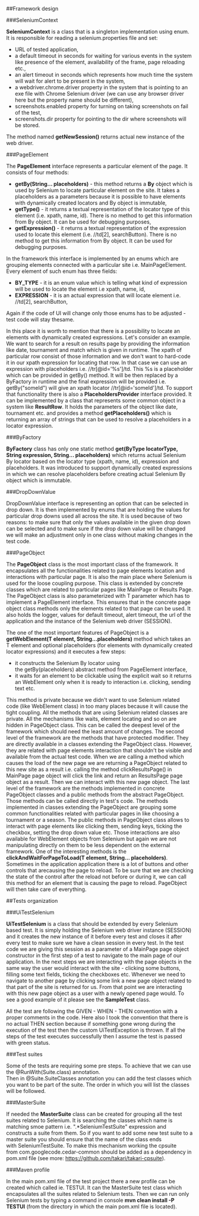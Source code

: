 ##Framework design

###SeleniumContext

**SeleniumContext** is a class that is a singleton implementation using enum. It is responsible for reading a selenium.properties file and set:

* URL of tested application,
* a default timeout in seconds for waiting for various events in the system like presence of the element, availability of the frame, page reloading etc.,
* an alert timeout in seconds which represents how much time the system will wait for alert to be present in the system,
* a webdriver.chrome.driver property in the system that is pointing to an exe file with Chrome Selenium driver (we can use any browser driver here but the property name should be different),
* screenshots.enabled property for turning on taking screenshots on fail of the test,
* screenshots.dir property for pointing to the dir where screenshots will be stored.

The method named **getNewSession()** returns actual new instance of the web driver.

###PageElement

The **PageElement** interface represents a particular element of the page. It consists of four methods:

* **getBy(String... placeholders)** - this method returns a **By** object which is used by Selenium to locate particular element on the site. It takes a placeholders as a parameters because it is possible to have elements with dynamically created locators and By object is immutable,
* **getType()** - it returns a textual representation of the locator type of this element (i.e. xpath, name, id). There is no method to get this information from By object. It can be used for debugging purposes,
* **getExpression()** - it returns a textual representation of the expression used to locate this element (i.e. //td[2], searchButton). There is no method to get this information from By object. It can be used for debugging purposes.

In the framework this interface is implemented by an enums which are grouping elements connected with a particular site i.e. MainPageElement. Every element of such enum has three fields:

* **BY_TYPE** - it is an enum value which is telling what kind of expression will be used to locate the element i.e xpath, name, id,
* **EXPRESSION** - it is an actual expression that will locate element i.e. //td[2], searchButton,

Again if the code of UI will change only those enums has to be adjusted - test code will stay thesame. 

In this place it is worth to mention that there is a possibility to locate an elements with dynamically created expressions. Let's consider an example. We want to search for a result on results page by providing the information like date, tournament and match which is given in runtime. The xpath of particular row consist of those information and we don't want to hard-code it in our xpath expression for locating that row. In that case we can use an expression with placeholders i.e. //tr[@id='%s']/td. This %s is a placeholder which can be provided in getBy() method. It will be then replaced by a ByFactory in runtime and the final expression will be provided i.e. getBy("someId") will give an xpath locator //tr[@id='someId']/td. To support that functionality there is also a **PlaceholdersProvider** interface provided. It can be implemented by a class that represents some common object in a system like **ResultRow**. It holds the parameters of the object like date, tournament etc. and provides a method **getPlaceholders()** which is returning an array of strings that can be used to resolve a placeholders in a locator expression.

###ByFactory

**ByFactory** class has only one static method **get(ByType locatorType, String expression, String... placeholders)** which returns actual Selenium By locator based on the locator type 
(xpath, name, id), expression and placeholders. It was introduced to support dynamically created expressions in which we can resolve placeholders before creating actual Selenium By object which is immutable.

###DropDownValue

DropDownValue interface is representing an option that can be selected in drop down. It is then implemented by enums that are holding the values for particular drop downs used all across the site. It is used because of two reasons: to make sure that only the values available in the given drop down can be selected and to make sure if the drop down value will be changed we will make an adjustment only in one class without making changes in the test code.

###PageObject

The **PageObject** class is the most important class of the framework. It encapsulates all the functionalities related to page elements location and interactions with particular page. It is also the main place where Selenium is used for the loose coupling purpose. This class is extended by concrete classes which are related to particular pages like MainPage or Results Page. The PageObject class is also parameterized with T parameter which has to implement a PageElement interface. This ensures that in the concrete page object class methods only the elements related to that page can be used. It also holds the logger, values for default timeout, alert timeout, the url of the application and the instance of the Selenium web driver (SESSION).

The one of the most important features of PageObject is a **getWebElement(T element, String...placeholders)** method which takes an T element and optional placeholders (for elements with dynamically created locator expressions) and it executes a few steps:

* it constructs the Selenium By locator using the getBy(placeholders) abstract method from PageElement interface,
* it waits for an element to be clickable using the explicit wait so it returns an WebElement only when it is ready to interaction i.e. clicking, sending text etc. 

This method is private because we didn't want to use Selenium related code (like WebElement class) in too many places because it will cause the tight coupling. All the methods that are using Selenium related classes are private. All the mechanisms like waits, element locating and so on are hidden in PageObject class. This can be called the deepest level of the framework which should need the least amount of changes. The second level of the framework are the methods that have protected modifier. They are directly available in a classes extending the PageObject class. However, they are related with page elements interaction that shouldn't be visible and available from the actual test code. When we are calling a method which causes the load of the new page we are returning a PageObject related to this new site as a result i.e. calling the method clickResultsPage() in MainPage page object will click the link and return an ResultsPage page object as a result. Then we can interact with this new page object. The last level of the framework are the methods implemented in concrete PageObject classes and a public methods from the abstract PageObject. Those methods can be called directly in test's code. The methods implemented in classes extending the PageObject are grouping some common
functionalities related with particular pages in like choosing a tournament or a season. The public methods in PageObject class allows to interact with page elements like clicking them, sending keys, ticking the checkbox, setting the drop down value etc. Those interactions are also available for WebElement objects from Selenium but again we are not manipulating directly on them to be less dependent on the external framework. One of the interesting methods is the **clickAndWaitForPageToLoad(T element, String... placeholders)**. Sometimes in the application application there is a lot of buttons and other controls that arecausing the page to reload. To be sure that we are checking the state of the control after the reload not before or during it, we can call this method for an element that is causing the page to reload. PageObject will then take care of everything.

##Tests organization

###UiTestSelenium

**UiTestSelenium** is a class that should be extended by every Selenium based test. It is simply holding the Selenium web driver instance (SESSION) and it creates the new instance of it before every test and closes it after every test to make sure we have a clean session in every test. In the test code we are giving this session as a parameter of a MainPage page object
constructor in the first step of a test to navigate to the main page of our application. In the next steps we are interacting with the page objects in the same way the user would interact with the site - clicking some buttons, filling some text fields, ticking the checkboxes etc. Whenever we need to navigate to another page by clicking some link a new page object related to that part of the site is returned for us. From that point we are interacting with this new page object as a user with a newly opened page would. To see a good example of it please see the **SampleTest** class.

All the test are following the GIVEN - WHEN - THEN convention with a proper comments in the code. Here also I took the convention that there is no actual THEN section because if something gone wrong during the execution of the test then the custom UiTestException is thrown. If all the steps of the test executes successfully then I assume the test is passed with green status.

###Test suites

Some of the tests are requiring some pre steps. To achieve that we can use the @RunWith(Suite.class) annotation. Then in @Suite.SuiteClasses annotation you can add the test
classes which you want to be part of the suite. The order in which you will list the classes will be followed.

###MasterSuite

If needed the **MasterSuite** class can be created for grouping all the test suites related to Selenium. It is searching the classes which name is matching smoe pattern i.e. ".*SeleniumTestSuite" expression and constructs a suite from them. So if you want to add some new test suite to a master suite you should ensure that the name of the class ends with SeleniumTestSuite. To make this mechanism working the cpsuite from com.googlecode.cedar-common should be added as a dependency in pom.xml file (see more: https://github.com/takari/takari-cpsuite). 

###Maven profile

In the main pom.xml file of the test project there a new profile can be created which called ie. TESTUI. It can the MasterSuite test class which encapsulates all the suites related to Selenium tests. Then we can run only Selenium tests by typing a command in console **mvn clean install -P TESTUI** (from the directory in which the main pom.xml file is located).